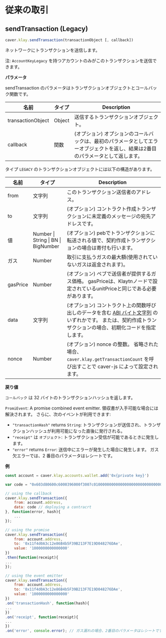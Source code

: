 # 従来の取引 <a id="legacy-transaction"></a>

## sendTransaction (Legacy) <a id="sendtransaction-legacy"></a>

```javascript
caver.klay.sendTransaction(transactionObject [, callback])
```
ネットワークにトランザクションを送信します。

注: `AccountKeyLegacy` を持つアカウントのみがこのトランザクションを送信できます。

**パラメータ**

sendTransaction のパラメータはトランザクションオブジェクトとコールバック関数です。

| 名前                | タイプ    | Description                                                        |
| ----------------- | ------ | ------------------------------------------------------------------ |
| transactionObject | Object | 送信するトランザクションオブジェクト。                                                |
| callback          | 関数     | (オプション) オプションのコールバックは、最初のパラメータとしてエラーオブジェクトを返し、結果は2番目のパラメータとして返します。 |

タイプ `LEGACY` のトランザクションオブジェクトには以下の構造があります。

| 名前       | タイプ                                             | Description                                                                                                                                   |
| -------- | ----------------------------------------------- | --------------------------------------------------------------------------------------------------------------------------------------------- |
| from     | 文字列                                             | このトランザクション送信者のアドレス。                                                                                                                           |
| to       | 文字列                                             | (オプション) コントラクト作成トランザクションに未定義のメッセージの宛先アドレスです。                                                                                                  |
| 値        | Number &#124; String &#124; BN &#124; BigNumber | (オプション) pebでトランザクションに転送される値で、契約作成トランザクションの場合は寄付も行います。                                                                                         |
| ガス       | Number                                          | 取引に支払うガスの最大額(使用されていないガスは返金されます)。                                                                                                              |
| gasPrice | Number                                          | (オプション) ペブで送信者が提供するガス価格。 gasPriceは、Klaytnノードで設定されているunitPriceと同じである必要があります。                                                                   |
| data     | 文字列                                             | (オプション) コントラクト上の関数呼び出しのデータを含む [ABI バイト文字列](http://solidity.readthedocs.io/en/latest/abi-spec.html) のいずれかです。 または、契約作成トランザクションの場合、初期化コードを指定します。 |
| nonce    | Number                                          | (オプション) nonce の整数。 省略された場合、 `caver.klay.getTransactionCount` を呼び出すことで caver-js によって設定されます。                                                    |

**戻り値**

`コールバック` は 32 バイトのトランザクションハッシュを返します。

`PromiEvent`: A promise combined event emitter. 領収書が入手可能な場合には解決されます。 さらに、次のイベントが利用できます:

- `"transactionHash"` returns `String`: トランザクションが送信され、トランザクションハッシュが利用可能になった直後に発行される。
- `"receipt"` は `オブジェクト`: トランザクション受信が可能であるときに発生します。
- `"error"` returns `Error`: 送信中にエラーが発生した場合に発生します。 ガス欠エラーでは、2 番目のパラメータはレシートです。

**例**

```javascript
const account = caver.klay.accounts.wallet.add('0x{private key}')

var code = "0x603d80600c6000396000f3007c01000000000000000000000000000000000000000000000000000000006000350463c6888fa18114602d57005b6007600435028060005260206000f3";

// using the callback
caver.klay.sendTransaction({
    from: account.address,
    data: code // deploying a contracrt
}, function(error, hash){
    ...
});

// using the promise
caver.klay.sendTransaction({
    from: account.address,
    to: '0x11f4d0A3c12e86B4b5F39B213F7E19D048276DAe',
    value: '1000000000000000'
})
.then(function(receipt){
...
});

// using the event emitter
caver.klay.sendTransaction({
    from: account.address,
    to: '0x11f4d0A3c12e86B4b5F39B213F7E19D048276DAe',
    value: '1000000000000000'
})
.on('transactionHash', function(hash){
...
})
.on('receipt', function(receipt){
...
})
.on('error', console.error); // ガス漏れの場合、2番目のパラメータはレシートです。
```
